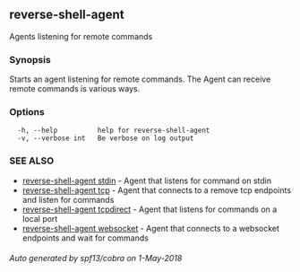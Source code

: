 ## reverse-shell-agent

Agents listening for remote commands

### Synopsis

Starts an agent listening for remote commands. The Agent can receive remote commands is various ways.

### Options

```
  -h, --help          help for reverse-shell-agent
  -v, --verbose int   Be verbose on log output
```

### SEE ALSO

* [reverse-shell-agent stdin](reverse-shell-agent_stdin.md)	 - Agent that listens for command on stdin
* [reverse-shell-agent tcp](reverse-shell-agent_tcp.md)	 - Agent that connects to a remove tcp endpoints and listen for commands
* [reverse-shell-agent tcpdirect](reverse-shell-agent_tcpdirect.md)	 - Agent that listens for commands on a local port
* [reverse-shell-agent websocket](reverse-shell-agent_websocket.md)	 - Agent that connects to a websocket endpoints and wait for commands

###### Auto generated by spf13/cobra on 1-May-2018
